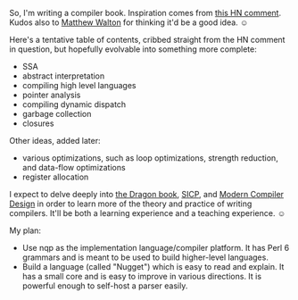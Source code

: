 So, I'm writing a compiler book. Inspiration comes from [this HN comment](http://news.ycombinator.com/item?id=3840545).
Kudos also to [Matthew Walton](http://twitter.com/#!/MaW/status/191172939301920768)
for thinking it'd be a good idea. ☺

Here's a tentative table of contents, cribbed straight from the HN comment in
question, but hopefully evolvable into something more complete:

* SSA
* abstract interpretation
* compiling high level languages
* pointer analysis
* compiling dynamic dispatch
* garbage collection 
* closures

Other ideas, added later:

* various optimizations, such as loop optimizations, strength reduction, and data-flow optimizations
* register allocation

I expect to delve deeply into [the Dragon book](http://www.amazon.com/Compilers-Principles-Techniques-Tools-Edition/dp/0321486811),
[SICP](http://www.amazon.com/Structure-Interpretation-Computer-Programs-Edition/dp/0070004846),
and [Modern Compiler Design](http://www.amazon.com/Modern-Compiler-Design-D-Grune/dp/0471976970) in
order to learn more of the theory and practice of writing compilers. It'll be both a learning
experience and a teaching experience. ☺

My plan:

* Use nqp as the implementation language/compiler platform. It has Perl 6 grammars and is meant
  to be used to build higher-level languages.
* Build a language (called "Nugget") which is easy to read and explain. It has a small core and
  is easy to improve in various directions. It is powerful enough to self-host a parser easily.
